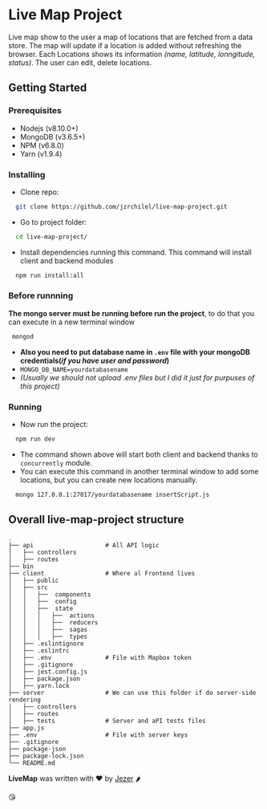 # Live Map Project 
Live map show to the user a map of locations that are fetched from a data store. The map will update if a location is added without refreshing the browser. Each Locations shows its information *(name, latitude, lonngitude, status)*. The user can edit, delete locations.

## Getting Started 
### Prerequisites
* Nodejs (v8.10.0+)
* MongoDB (v3.6.5+)
* NPM (v6.8.0)
* Yarn (v1.9.4)

### Installing
* Clone repo:
```sh
  git clone https://github.com/jzrchilel/live-map-project.git
```
* Go to project folder:
```sh
  cd live-map-project/
```
* Install dependencies running this command. This command will install client and backend modules
```sh
  npm run install:all
```
### Before runnning
 **The mongo server must be running before run the project**, to do that you can execute in a new terminal window
```sh
 mongod
```
* **Also you need to put database name in `.env` file with your mongoDB credentials(*if you have user and password*)**
* `MONGO_DB_NAME=yourdatabasename` 
* *(Usually we should not upload .env files but I did it just for purpuses of this project)*

### Running
* Now run the project:
```sh
  npm run dev
```
* The command shown above will start both client and backend thanks to `concurrently` module.
* You can execute this command in another terminal window to add some locations, but you can create new locations manually.
```sh
  mongo 127.0.0.1:27017/yourdatabasename insertScript.js
```

## Overall live-map-project structure
```
.
├── api                    # All API logic
│   ├── controllers 
│   ├── routes
├── bin
├── client                 # Where al Frontend lives
│   ├── public 
│   ├── src 
│   │   ├──  components
│   │   ├──  config
│   │   ├──  state
│   │   │   ├──  actions
│   │   │   ├──  reducers
│   │   │   ├──  sagas
│   │   │   ├──  types
│   ├── .eslintignore
│   ├── .eslintrc
│   ├── .env               # File with Mapbox token 
│   ├── .gitignore
│   ├── jest.config.js
│   ├── package.json
│   ├── yarn.lock
├── server                 # We can use this folder if do server-side rendering
│   ├── controllers 
│   ├── routes
│   ├── tests              # Server and aPI tests files
├── app.js
├── .env                   # File with server keys
├── .gitignore
├── package-json
├── package-lock.json
└── README.md
```

**LiveMap** was written with ❤️ by [Jezer](http://jzrchilel.github.io) 🌶️

️😘
